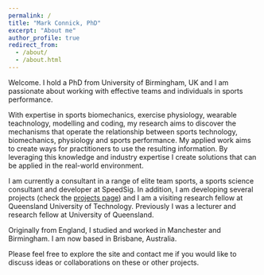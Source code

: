 ```yaml
---
permalink: /
title: "Mark Connick, PhD"
excerpt: "About me"
author_profile: true
redirect_from: 
  - /about/
  - /about.html
---
```


Welcome. I hold a PhD from University of Birmingham, UK and I am passionate about working with effective teams and individuals in sports performance.  

With expertise in sports biomechanics, exercise physiology, wearable teachnology, modelling and coding, my research aims to discover the mechanisms that operate the relationship between sports technology, biomechanics, physiology and sports performance. My applied work aims to create ways for practitioners to use the resulting information. By leveraging this knowledge and industry expertise I create solutions that can be applied in the real-world environment.  

I am currently a consultant in a range of elite team sports, a sports science consultant and developer at SpeedSig. In addition, I am developing several projects (check the [projects page](/projects/)) and I am a visiting research fellow at Queensland University of Technology. Previously I was a lecturer and research fellow at University of Queensland.  

Originally from England, I studied and worked in Manchester and Birmingham. I am now based in Brisbane, Australia.  

Please feel free to explore the site and contact me if you would like to discuss ideas or collaborations on these or other projects.  